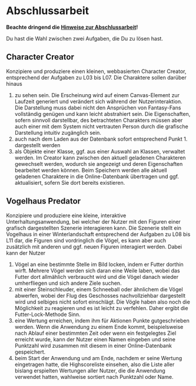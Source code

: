 # Abschlussarbeit
**Beachte dringend die [Hinweise zur Abschlussarbeit](https://github.com/JirkaDellOro/EIA2-Inverted/wiki/Hinweise-zur-Abschlussarbeit)!**  

Du hast die Wahl zwischen zwei Aufgaben, die Du zu lösen hast. 

## Character Creator
Konzipiere und produziere einen kleinen, webbasierten Character Creator, entsprechend der Aufgaben zu L03 bis L07. Die Charaktere sollen darüber hinaus  
1. zu sehen sein. Die Erscheinung wird auf einem Canvas-Element zur Laufzeit generiert und verändert sich während der Nutzerinteraktion. Die Darstellung muss dabei nicht den Ansprüchen von Fantasy-Fans vollständig genügen und kann leicht abstrahiert sein. Die Eigenschaften, sofern sinnvoll darstellbar, des betrachteten Charakters müssen aber auch einer mit dem System nicht vertrauten Person durch die grafische Darstellung intuitiv zugänglich sein.
2. auch nach dem Laden aus der Datenbank sofort entsprechend Punkt 1. dargestellt werden
3. als Objekte einer Klasse, ggf. aus einer Auswahl an Klassen, verwaltet werden. Im Creator kann zwischen den aktuell geladenen Charakteren gewechselt werden, wodurch sie angezeigt und deren Eigenschaften bearbeitet werden können. Beim Speichern werden alle aktuell geladenen Charaktere in die Online-Datenbank übertragen und ggf. aktualisiert, sofern Sie dort bereits existieren.


## Vogelhaus Predator
Konzipiere und produziere eine kleine, interaktive Unterhaltungsanwendung, bei welcher der Nutzer mit den Figuren einer grafisch dargestellten Szenerie interagieren kann. Die Szenerie stellt ein Vogelhaus in einer Winterlandschaft entsprechend der Aufgaben zu L08 bis L11 dar, die Figuren sind vordringlich die Vögel, es kann aber auch zusätzlich mit anderen und ggf. neuen Figuren interagiert werden. Dabei kann der Nutzer
1. Vögel an eine bestimmte Stelle im Bild locken, indem er Futter dorthin wirft. Mehrere Vögel werden sich daran eine Weile laben, wobei das Futter dort allmählich verbraucht wird und die Vögel danach wieder umherfliegen und sich andere Ziele suchen.  
2. mit einer Steinschleuder, einem Schneeball oder ähnlichem die Vögel abwerfen, wobei der Flug des Geschosses nachvollziehbar dargestellt wird und selbiges nicht sofort einschlägt. Die Vögle haben also noch die Möglichkeit zu reagieren und es ist leicht zu verfehlen. Daher ergibt die Futter-Lock-Methode Sinn.
3. eine Wertung erreichen, indem ihm für Aktionen Punkte gutgeschrieben werden. Wenn die Anwendung zu einem Ende kommt, beispielsweise nach Ablauf einer bestimmten Zeit oder wenn ein festgelegtes Ziel erreicht wurde, kann der Nutzer einen Namen eingeben und seine Punktzahl wird zusammen mit diesem in einer Online-Datenbank gespeichert.
4. beim Start der Anwendung und am Ende, nachdem er seine Wertung eingetragen hatte, die Highscoreliste einsehen, also die Liste aller bislang erspielten Wertungen aller Nutzer, die die Anwendung verwendet hatten, wahlweise sortiert nach Punktzahl oder Name.